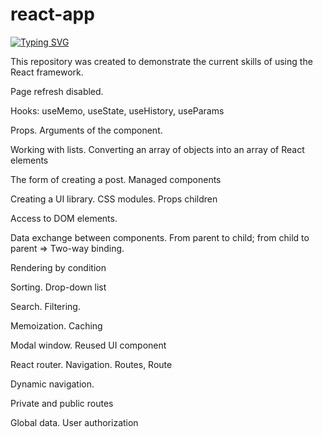 # react-app

[![Typing SVG](https://readme-typing-svg.herokuapp.com?lines=npm+create-react-app)](https://git.io/typing-svg)

This repository was created to demonstrate the current skills of using the React framework.

Page refresh disabled.

Hooks: 
useMemo, useState, useHistory, useParams


Props. Arguments of the component. 


Working with lists. Converting an array of objects into an array of React elements


The form of creating a post. Managed components


Creating a UI library. CSS modules. Props children


Access to DOM elements. 


Data exchange between components. From parent to child; from child to parent => Two-way binding.


Rendering by condition


Sorting. Drop-down list


Search. Filtering.


Memoization. Caching


Modal window. Reused UI component


React router. Navigation. Routes, Route


Dynamic navigation.


Private and public routes


Global data. User authorization


